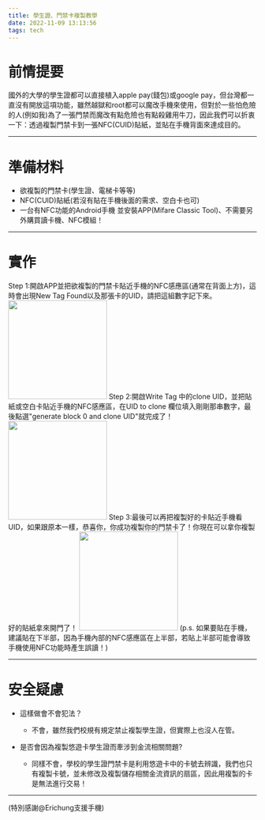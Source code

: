 ```yaml
---
title: 學生證、門禁卡複製教學
date: 2022-11-09 13:13:56
tags: tech
---
```

# 前情提要 
國外的大學的學生證都可以直接植入apple pay(錢包)或google pay，但台灣都一直沒有開放這項功能，雖然越獄和root都可以魔改手機來使用，但對於一些怕危險的人(例如我)為了一張門禁而魔改有點危險也有點殺雞用牛刀，因此我們可以折衷一下：透過複製門禁卡到一張NFC(CUID)貼紙，並貼在手機背面來達成目的。

---
# 準備材料
* 欲複製的門禁卡(學生證、電梯卡等等)
* NFC(CUID)貼紙(若沒有貼在手機後面的需求、空白卡也可)
* 一台有NFC功能的Android手機 並安裝APP(Mifare Classic Tool)、不需要另外購買讀卡機、NFC模組！
---
# 實作
Step 1:開啟APP並把欲複製的門禁卡貼近手機的NFC感應區(通常在背面上方)，這時會出現New Tag Found以及那張卡的UID，請把這組數字記下來。
<img src= "a.jpg" height=200px width=200px>
Step 2:開啟Write Tag 中的clone UID，並把貼紙或空白卡貼近手機的NFC感應區，在UID to clone 欄位填入剛剛那串數字，最後點選"generate block 0 and clone UID"就完成了！
<img src= "b.jpg" height=200px width=200px>
Step 3:最後可以再把複製好的卡貼近手機看UID，如果跟原本一樣，恭喜你，你成功複製你的門禁卡了！你現在可以拿你複製好的貼紙拿來開門了！
<img src= "IMG_1660.JPG" height=200px width=200px>
(p.s. 如果要貼在手機，建議貼在下半部，因為手機內部的NFC感應區在上半部，若貼上半部可能會導致手機使用NFC功能時產生誤讀！)

---
# 安全疑慮
* 這樣做會不會犯法？
    - 不會，雖然我們校規有規定禁止複製學生證，但實際上也沒人在管。

* 是否會因為複製悠遊卡學生證而牽涉到金流相關問題?
    - 同樣不會，學校的學生證門禁卡是利用悠遊卡中的卡號去辨識，我們也只有複製卡號，並未修改及複製儲存相關金流資訊的扇區，因此用複製的卡是無法進行交易！

---
(特別感謝@Erichung支援手機)